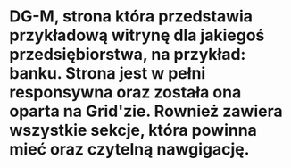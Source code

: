 # DG-M, strona która przedstawia przykładową witrynę dla jakiegoś przedsiębiorstwa, na przykład: banku. Strona jest w pełni responsywna oraz została ona oparta na Grid'zie. Rownież zawiera wszystkie sekcje, która powinna mieć oraz czytelną nawgigację.
